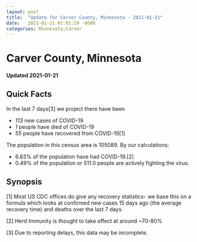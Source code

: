 ```yaml
---
layout: post
title:  "Update for Carver County, Minnesota - 2021-01-21"
date:   2021-01-21 01:01:29 -0600
categories: Minnesota,Carver
---
```


# Carver County, Minnesota
#### Updated 2021-01-21

## Quick Facts

In the last 7 days[3] we project there have been
- *113* new cases of COVID-19
- *1* people have died of COVID-19
- *55* people have recovered from COVID-19[1]

The population in this census area is 105089. By our calculations:
- 6.63% of the population have had COVID-19.[2]
- 0.49% of the population or 511.0 people are actively fighting the virus.

## Synopsis




[1] Most US CDC offices do give any recovery statistics- we base this on a formula which looks at confirmed new cases
15 days ago (the average recovery time) and deaths over the last 7 days.

[2] Herd Immunity is thought to take effect at around ~70-80%

[3] Due to reporting delays, this data may be incomplete.
 
    